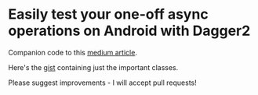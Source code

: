 # Easily test your one-off async operations on Android with Dagger2

Companion code to this [medium article](https://medium.com/@ZakTaccardi/easily-test-your-one-off-async-operations-on-android-with-dagger2-eb77c6221901).

Here's the [gist](https://gist.github.com/ZakTaccardi/570cd32308aa9690d182) containing just the important classes.

Please suggest improvements - I will accept pull requests!


